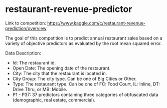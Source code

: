 # restaurant-revenue-predictor

Link to competition: https://www.kaggle.com/c/restaurant-revenue-prediction/overview

The goal of this competition is to predict annual restaurant sales based on a variety of objective predictors as evaluated by the root mean squared error.

Data Description:
* Id: The restaurant id.
* Open Date: The opening date of the restaurant.
* City: The city that the restaurant is located in.
* City Group: The city type. Can be one of Big Cities or Other.
* Type: The restaurant type. Can be one of FC: Food Court, IL: Inline, DT: Drive Thru, or MB: Mobile.
* P1 - P37: 37 predictors containing three categories of obfuscated data (demographic, real estate, commercial).

